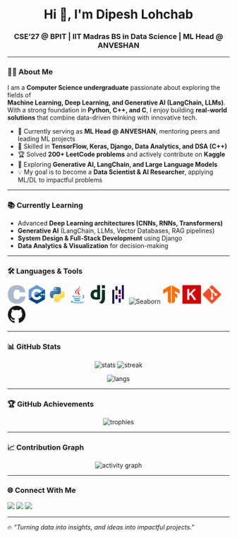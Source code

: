 <h1 align="center">Hi 👋, I'm Dipesh Lohchab</h1>
<h3 align="center">CSE’27 @ BPIT | IIT Madras BS in Data Science | ML Head @ ANVESHAN</h3>

---

### 👨‍💻 About Me
I am a **Computer Science undergraduate** passionate about exploring the fields of  
**Machine Learning, Deep Learning, and Generative AI (LangChain, LLMs)**.  
With a strong foundation in **Python, C++, and C**, I enjoy building **real-world solutions** that combine data-driven thinking with innovative tech.  

- 🚀 Currently serving as **ML Head @ ANVESHAN**, mentoring peers and leading ML projects  
- 🎯 Skilled in **TensorFlow, Keras, Django, Data Analytics, and DSA (C++)**  
- 🏆 Solved **200+ LeetCode problems** and actively contribute on **Kaggle**  
- 🌱 Exploring **Generative AI, LangChain, and Large Language Models**  
- 💡 My goal is to become a **Data Scientist & AI Researcher**, applying ML/DL to impactful problems  

---

### 📚 Currently Learning
- Advanced **Deep Learning architectures (CNNs, RNNs, Transformers)**  
- **Generative AI** (LangChain, LLMs, Vector Databases, RAG pipelines)  
- **System Design & Full-Stack Development** using Django  
- **Data Analytics & Visualization** for decision-making  

---

### 🛠️ Languages & Tools
<p align="left">
  <img src="https://raw.githubusercontent.com/devicons/devicon/master/icons/c/c-original.svg" alt="C" width="42" height="42"/>
  <img src="https://raw.githubusercontent.com/devicons/devicon/master/icons/cplusplus/cplusplus-original.svg" alt="C++" width="42" height="42"/>
  <img src="https://raw.githubusercontent.com/devicons/devicon/master/icons/python/python-original.svg" alt="Python" width="42" height="42"/>
  <img src="https://raw.githubusercontent.com/devicons/devicon/master/icons/java/java-original.svg" alt="Java" width="42" height="42"/>
  <img src="https://raw.githubusercontent.com/devicons/devicon/master/icons/django/django-plain.svg" alt="Django" width="42" height="42"/>
  <img src="https://raw.githubusercontent.com/devicons/devicon/master/icons/pandas/pandas-original.svg" alt="Pandas" width="42" height="42"/>
  <img src="https://seaborn.pydata.org/_images/logo-mark-lightbg.svg" alt="Seaborn" width="42" height="42"/>
  <img src="https://raw.githubusercontent.com/devicons/devicon/master/icons/tensorflow/tensorflow-original.svg" alt="TensorFlow" width="42" height="42"/>
  <img src="https://raw.githubusercontent.com/devicons/devicon/master/icons/keras/keras-original.svg" alt="Keras" width="42" height="42"/>
  <img src="https://raw.githubusercontent.com/devicons/devicon/master/icons/git/git-original.svg" alt="Git" width="42" height="42"/>
  <img src="https://raw.githubusercontent.com/devicons/devicon/master/icons/github/github-original.svg" alt="GitHub" width="42" height="42"/>
</p>

---

### 📊 GitHub Stats
<p align="center">
  <img src="https://github-readme-stats.vercel.app/api?username=dipeshlohchab&show_icons=true&theme=tokyonight" alt="stats" height="180"/>
  <img src="https://github-readme-streak-stats.herokuapp.com?user=dipeshlohchab&theme=tokyonight" alt="streak" height="180"/>
</p>
<p align="center">
  <img src="https://github-readme-stats.vercel.app/api/top-langs?username=dipeshlohchab&show_icons=true&locale=en&layout=compact&theme=tokyonight" alt="langs" height="180"/>
</p>

---

### 🏆 GitHub Achievements
<p align="center">
  <img src="https://github-profile-trophy.vercel.app/?username=dipeshlohchab&theme=tokyonight&margin-w=10&margin-h=10" alt="trophies"/>
</p>

---

### 📈 Contribution Graph
<p align="center">
  <img src="https://github-readme-activity-graph.vercel.app/graph?username=dipeshlohchab&theme=tokyo-night" alt="activity graph"/>
</p>

---

### 🌐 Connect With Me
<p align="left">
  <a href="https://www.linkedin.com/in/dipesh-lohchab" target="_blank"><img src="https://img.shields.io/badge/-LinkedIn-0A66C2?style=for-the-badge&logo=linkedin&logoColor=white"/></a>
  <a href="https://www.instagram.com/dipesh.lohchab0302" target="_blank"><img src="https://img.shields.io/badge/-Instagram-E4405F?style=for-the-badge&logo=instagram&logoColor=white"/></a>
  <a href="https://www.youtube.com/@dipeshlohchab" target="_blank"><img src="https://img.shields.io/badge/-YouTube-FF0000?style=for-the-badge&logo=youtube&logoColor=white"/></a>
</p>

---

🔥 *“Turning data into insights, and ideas into impactful projects.”*  
